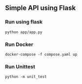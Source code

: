 ## Simple API using Flask
### Run using flask
`python app/app.py`
### Run Docker
`docker-compose -f compose.yaml up`
### Run Unittest
`python -m unit_test`